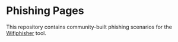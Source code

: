 # Phishing Pages

This repository contains community-built phishing scenarios for the <a href="https://github.com/wifiphisher/wifiphisher">Wifiphisher</a> tool.
